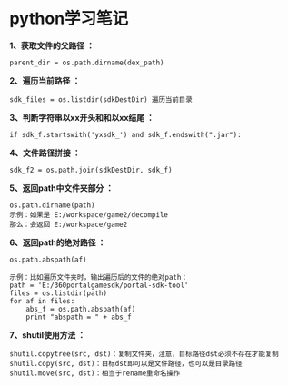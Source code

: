 # python学习笔记

**1、获取文件的父路径 ：**

    parent_dir = os.path.dirname(dex_path)

**2、遍历当前路径 ：**

    sdk_files = os.listdir(sdkDestDir) 遍历当前目录

**3、判断字符串以xx开头和和以xx结尾 ：**

    if sdk_f.startswith('yxsdk_') and sdk_f.endswith(".jar"):

**4、文件路径拼接 ：**

    sdk_f2 = os.path.join(sdkDestDir, sdk_f)

**5、返回path中文件夹部分 ：**

    os.path.dirname(path)
    示例：如果是 E:/workspace/game2/decompile
    那么：会返回 E:/workspace/game2

**6、返回path的绝对路径 ：**

    os.path.abspath(af)

    示例：比如遍历文件夹时，输出遍历后的文件的绝对path：
    path = 'E:/360portalgamesdk/portal-sdk-tool'
    files = os.listdir(path)
    for af in files:
        abs_f = os.path.abspath(af)
        print "abspath = " + abs_f

**7、shutil使用方法 ：**

    shutil.copytree(src, dst)：复制文件夹，注意，目标路径dst必须不存在才能复制
    shutil.copy(src, dst)：目标dst即可以是文件路径，也可以是目录路径
    shutil.move(src, dst)：相当于rename重命名操作